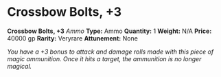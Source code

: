 # Crossbow Bolts, +3

**Crossbow Bolts, +3**
_Ammo_
**Type:** Ammo
**Quantity:** 1
**Weight:** N/A
**Price:** 40000 gp
**Rarity:** Veryrare
**Attunement:** None

*You have a +3 bonus to attack and damage rolls made with this piece of magic ammunition. Once it hits a target, the ammunition is no longer magical.*